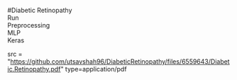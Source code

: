 #Diabetic Retinopathy
<br>
Run 
<br>
Preprocessing
<br>
MLP
<br>
Keras
<br>

<embed>src = "https://github.com/utsavshah96/DiabeticRetinopathy/files/6559643/Diabetic.Retinopathy.pdf" type=application/pdf 
</embed>
